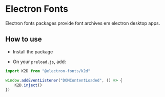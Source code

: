 # Electron Fonts

Electron fonts packages provide font archives em electron desktop apps.

## How to use

* Install the package

* On your `preload.js`, add:

```ts
import K2D from "@electron-fonts/k2d"

window.addEventListener("DOMContentLoaded", () => {
    K2D.inject()
})
```